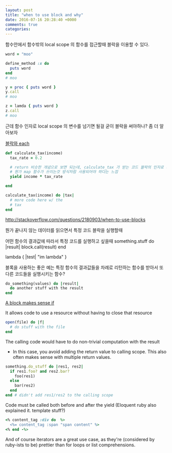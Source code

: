 ```yaml
---
layout: post
title: "when to use block and why"
date: 2016-07-16 20:28:40 +0000
comments: true
categories: 
---
```


함수안에서 함수밖의 local scope 의 함수를 접근할때 블락을 이용할 수 있다.
```ruby
word = "moo"

define_method :x do
  puts word
end
# moo

y = proc { puts word }
y.call
# moo

z = lamda { puts word }
z.call
# moo
```

근데 함수 인자로 local scope 의 변수를 넘기면 될걸 굳이 블락을 써야하나? 좀 더 알아보자

[블락와 each](http://radar.oreilly.com/2014/02/why-ruby-blocks-exist.html)
```ruby
def calculate_tax(income)
  tax_rate = 0.2

  # return 비슷한 개념으로 보면 되는데, calculate_tax 가 받는 코드 블락의 인자로 사용된다.
  # 뭔가 map 함수가 쓰이는것 방식처럼 사용되어야 하다는 느낌
  yield income * tax_rate

end

calculate_tax(income) do |tax|
  # more code here w/ the
  # tax
end
```


http://stackoverflow.com/questions/2180903/when-to-use-blocks

뭔가 끝나지 않는 데이터를 읽으면서 특정 코드 블락을 실행할때

어떤 함수의 결과값에 따라서 특정 코드를 실행하고 싶을때
something.stuff do |result|
  block.call(result)
end

lambda { |test|
  "im lambda"
}


블록을 사용하는 좋은 예는 특정 함수의 결과값들을 차례로 리턴하는 함수를 받아서 또 다른 코드들을 실행시키는 함수?
```ruby
do_something(values) do |result|
  do another stuff with the result
end
```

[A block makes sense if ](http://stackoverflow.com/questions/2180903/when-to-use-blocks)

It allows code to use a resource without having to close that resource
```ruby
open(file) do |f|
  # do stuff with the file
end
```

The calling code would have to do non-trivial computation with the result
- In this case, you avoid adding the return value to calling scope. This also often makes sense with multiple return values.
```ruby
something.do_stuff do |res1, res2|
  if res1.foo? and res2.bar?
    foo(res1)
  else
    bar(res2)
  end
end # didn't add res1/res2 to the calling scope

```

Code must be called both before and after the yield (Eloquent ruby also explained it. template stuff?)
```ruby
<% content_tag :div do  %>
  <%= content_tag :span "span content" %>
<% end -%>
```

And of course iterators are a great use case, as they're (considered by ruby-ists to be) prettier than for loops or list comprehensions.









